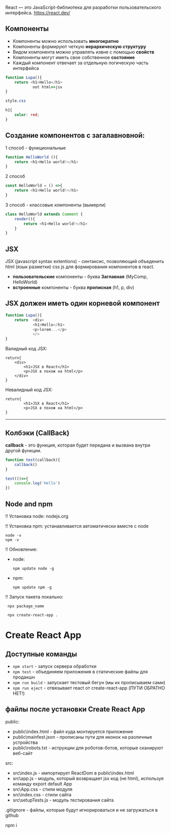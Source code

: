 React — это JavaScript-библиотека для разработки пользовательского интерфейса. 
https://react.dev/

## Компоненты
- Компоненты можно использовать **многократно**
- Компоненты формируют четкую **иерархическую структуру**
- Видом компонента можно управлять извне с помощью **свойств**
- Компоненты могут иметь свое собственное **состояние**
- Каждый компонент отвечает за отдельную логическую часть интерфейса


```js
function Lupa(){
    return <h1>Hello</h1>
            not html=>jsx
}
```

```css
style.css

h1{
    color: red;
}
```

## Создание компонентов с загалавновной:

1 способ - функциональные

```js
function HelloWorld (){
    return <h1>Hello world!</h1>
}
```
2 способ

```js
const HelloWorld = () =>{
    return <h1>Hello world!</h1>
}
```

3 способ - классовые компоненты (вымерли)

```js
class HelloWorld extends Comment {
    render(){
        return <h1>Hello world!</h1>
    }
}
```

## JSX
JSX (javascript syntax extentions) - синтаксис, позволяющий объеденить html (язык разметки) css js для формирования компонентов в react.

- **пользовательские** компоненты - буква **Заглавная** (MyComp, HelloWorld)
- **встроенные** компоненты - буква **прописная** (h1, p, div)

## **JSX должен иметь один корневой компонент**

```js
function Lupa(){
    return  <div>
            <h1>Hello</h1>
            <p>lorem...</p>
            </>
}
```

Валидный код JSX:

```JSX
return{
    <div>
        <h1>JSX в React</h1>
        <p>JSX в похож на html</p>
    </div>
}
```

Невалидный код JSX:

```JSX
return{
        <h1>JSX в React</h1>
        <p>JSX в похож на html</p>
}
```

___

## Колбэки (CallBack)

**callback** - это функция, которая будет передана и вызвана внутри другой функции.

```js
function test(callback){
    callback()
}

test(()=>{
    console.log('Hello')
})
```

## Node and npm

!! Установка node: nodejs.org

!! Установка npm: устанавливается автоматически вместе с node 

```
node -v
npm -v
```
!! Обновление:
- node:
    ```
    npm update node -g
    ```

- npm:
    ```
    npm update npm -g
    ```

!! Запуск пакета локально:

```
 npx package_name
```

```
 npx create-react-app .
```

# Create React App

## Доступные команды
- `npm start` - запуск сервера обработки
- `npm test` - объединяем приложения в статические файлы для продакшн
- `npm run build` - запускает тестовый бегун (мы их прописываем сами)
- `npm run eject` - отвязывает react от create-react-app (ПУТИ ОБРАТНО НЕТ!)

## файлы после установки Create React App
public:
- public\index.html  - файл куда монтируется приложение
- public\mainfest.json - прописаны пути для иконок на различные устройства
- public\robots.txt - иструкции для роботов-ботов, которые сканируют веб-сайт

src:
- src\index.js - импортирует ReactDom в public\index.html 
- src\app.js - модуль, который возвращает jsx код (не html), используя команду export default App
- src\App.css - стили модуля
- src\index.css - стили сайта
- src\setupTests.js - модуль тестирования сайта

.gitignore - файлы, которые будут игнорироваться и не загружаться в github

npm i